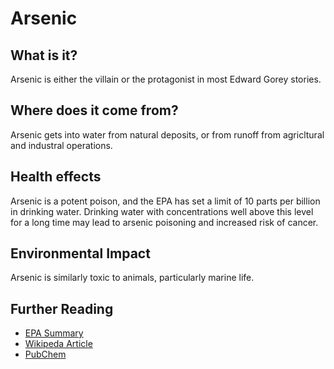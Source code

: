 # Arsenic

## What is it?
Arsenic is either the villain or the protagonist in most Edward Gorey stories.

## Where does it come from?
Arsenic gets into water from natural deposits, or from runoff from agricltural and industral operations.

## Health effects
Arsenic is a potent poison, and the EPA has set a limit of 10 parts per billion in drinking water. Drinking water with concentrations well above this level for a long time may lead to arsenic poisoning and increased risk of cancer. 

## Environmental Impact
Arsenic is similarly toxic to animals, particularly marine life. 

## Further Reading
* [EPA Summary](https://safewater.zendesk.com/hc/en-us/sections/202366558-Arsenic)
* [Wikipeda Article](https://en.wikipedia.org/wiki/Arsenic)
* [PubChem](https://pubchem.ncbi.nlm.nih.gov/compound/arsenic)